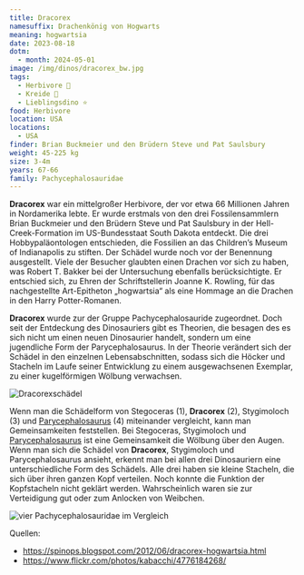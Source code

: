 ```yaml
---
title: Dracorex
namesuffix: Drachenkönig von Hogwarts
meaning: hogwartsia
date: 2023-08-18
dotm:
  - month: 2024-05-01
image: /img/dinos/dracorex_bw.jpg
tags:
  - Herbivore 🌿
  - Kreide 🦴
  - Lieblingsdino ⭐
food: Herbivore
location: USA
locations:
  - USA
finder: Brian Buckmeier und den Brüdern Steve und Pat Saulsbury
weight: 45-225 kg
size: 3-4m
years: 67-66
family: Pachycephalosauridae
---
```

**Dracorex** war ein mittelgroßer Herbivore, der vor etwa 66 Millionen Jahren in Nordamerika lebte. Er wurde erstmals von den drei Fossilensammlern Brian Buckmeier und den Brüdern Steve und Pat Saulsbury in der Hell-Creek-Formation im US-Bundesstaat South Dakota entdeckt. Die drei Hobbypaläontologen entschieden, die Fossilien an das Children’s Museum of Indianapolis zu stiften. Der Schädel wurde noch vor der Benennung ausgestellt. Viele der Besucher glaubten einen Drachen vor sich zu haben, was Robert T. Bakker bei der Untersuchung ebenfalls berücksichtigte. Er entschied sich, zu Ehren der Schriftstellerin Joanne K. Rowling, für das nachgestellte Art-Epitheton „hogwartsia“ als eine Hommage an die Drachen in den Harry Potter-Romanen.

**Dracorex** wurde zur der Gruppe Pachycephalosauride zugeordnet. Doch seit der Entdeckung des Dinosauriers gibt es Theorien, die besagen des es sich nicht um einen neuen Dinosaurier handelt, sondern um eine jugendliche Form der Parycephalosaurus. In der Theorie verändert sich der Schädel in den einzelnen Lebensabschnitten, sodass sich die Höcker und Stacheln im Laufe seiner Entwicklung zu einem ausgewachsenen Exemplar, zu einer kugelförmigen Wölbung verwachsen. 

![Dracorexschädel](/img/dinos/4776184268_8f7fc9be37_b.jpg)

Wenn man die Schädelform von Stegoceras (1), **Dracorex** (2), Stygimoloch (3) und [Parycephalosaurus](/dinos/pachycephalosaurus/) (4) miteinander vergleicht, kann man Gemeinsamkeiten feststellen. Bei Stegoceras, Stygimoloch und [Parycephalosaurus](/dinos/pachycephalosaurus/) ist eine Gemeinsamkeit die Wölbung über den Augen. Wenn man sich die Schädel von **Dracorex**, Stygimoloch und Parycephalosaurus ansieht, erkennt man bei allen drei Dinosauriern eine unterschiedliche Form des Schädels. Alle drei haben sie kleine Stacheln, die sich über ihren ganzen Kopf verteilen. Noch konnte die Funktion der Kopfstacheln nicht geklärt werden. Wahrscheinlich waren sie zur Verteidigung gut oder zum Anlocken von Weibchen.

![vier Pachycephalosauridae im Vergleich](/img/dinos/img_7640.jpg)

Quellen:

* <https://spinops.blogspot.com/2012/06/dracorex-hogwartsia.html>
* <https://www.flickr.com/photos/kabacchi/4776184268/>